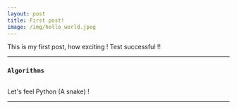 ```yaml
---
layout: post
title: First post!
image: /img/hello_world.jpeg
---
```


This is my first post, how exciting ! 
Test successful !! 

***
### `Algorithms`

<p align="center">
   <img src="https://user-images.githubusercontent.com/35966401/46159772-eeb30400-c2a2-11e8-9d9b-e02907b9f081.png" alt="" />
  
</p>


Let's feel Python (A snake) ! 
***
